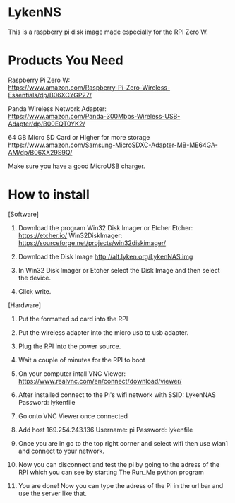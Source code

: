 # LykenNS
This is a raspberry pi disk image made especially for the RPI Zero W.

# Products You Need

Raspberry Pi Zero W:  
https://www.amazon.com/Raspberry-Pi-Zero-Wireless-Essentials/dp/B06XCYGP27/

Panda Wireless Network Adapter:  
https://www.amazon.com/Panda-300Mbps-Wireless-USB-Adapter/dp/B00EQT0YK2/

64 GB Micro SD Card or Higher for more storage
https://www.amazon.com/Samsung-MicroSDXC-Adapter-MB-ME64GA-AM/dp/B06XX29S9Q/

Make sure you have a good MicroUSB charger.

# How to install
[Software]
1. Download the program Win32 Disk Imager or Etcher
Etcher: https://etcher.io/
Win32DiskImager: https://sourceforge.net/projects/win32diskimager/

2. Download the Disk Image http://alt.lyken.org/LykenNAS.img

3. In Win32 Disk Imager or Etcher select the Disk Image and then select the device.

4. Click write.

[Hardware]

1. Put the formatted sd card into the RPI

2. Put the wireless adapter into the micro usb to usb adapter.

3. Plug the RPI into the power source.

4. Wait a couple of minutes for the RPI to boot

5. On your computer intall VNC Viewer: https://www.realvnc.com/en/connect/download/viewer/

6. After installed connect to the Pi's wifi network with SSID: LykenNAS Password: lykenfile

7. Go onto VNC Viewer once connected

8. Add host 169.254.243.136 Username: pi Password: lykenfile

9. Once you are in go to the top right corner and select wifi then use wlan1 and connect to your network.

10. Now you can disconnect and test the pi by going to the adress of the RPI which you can see by starting The Run_Me python program

11. You are done! Now you can type the adress of the Pi in the url bar and use the server like that.
